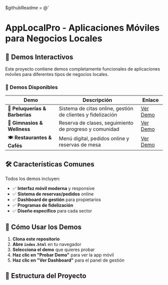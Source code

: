 $githubReadme = @'
# AppLocalPro - Aplicaciones Móviles para Negocios Locales

## 🚀 Demos Interactivos

Este proyecto contiene demos completamente funcionales de aplicaciones móviles para diferentes tipos de negocios locales.

### 📱 Demos Disponibles

| Demo | Descripción | Enlace |
|------|-------------|---------|
| 🏪 **Peluquerías & Barberías** | Sistema de citas online, gestión de clientes y fidelización | [Ver Demo](demo-peluqueria/index.html) |
| 💪 **Gimnasios & Wellness** | Reserva de clases, seguimiento de progreso y comunidad | [Ver Demo](demo-gimnasio/index.html) |
| 🍽️ **Restaurantes & Cafés** | Menú digital, pedidos online y reservas de mesa | [Ver Demo](demo-restaurante/index.html) |

## 🛠️ Características Comunes

Todos los demos incluyen:

- ✅ **Interfaz móvil moderna** y responsive
- ✅ **Sistema de reservas/pedidos** online
- ✅ **Dashboard de gestión** para propietarios
- ✅ **Programas de fidelización**
- ✅ **Diseño específico** para cada sector

## 🎯 Cómo Usar los Demos

1. **Clona este repositorio**
2. **Abre `index.html`** en tu navegador
3. **Selecciona el demo** que quieres probar
4. **Haz clic en "Probar Demo"** para ver la app móvil
5. **Haz clic en "Ver Dashboard"** para el panel de gestión

## 📁 Estructura del Proyecto
